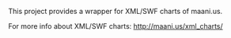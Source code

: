 This project provides a wrapper for XML/SWF charts of maani.us.

For more info about XML/SWF charts: http://maani.us/xml_charts/